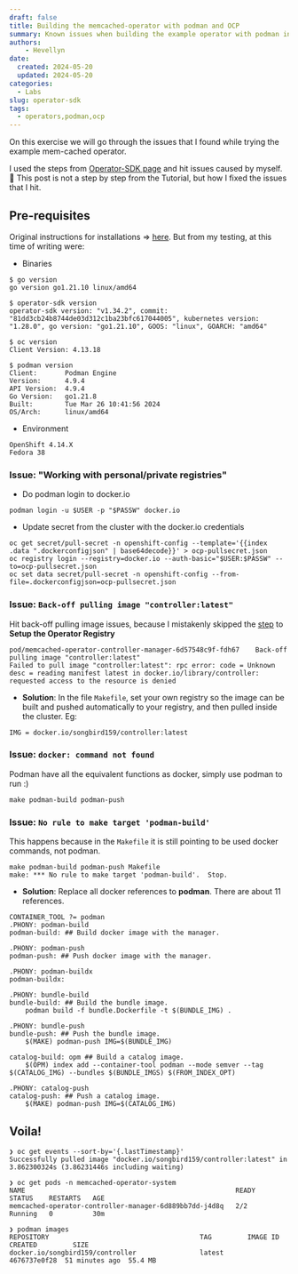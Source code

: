 ```yaml
---
draft: false
title: Building the memcached-operator with podman and OCP
summary: Known issues when building the example operator with podman in OpenShift
authors:
    - Hevellyn
date:
  created: 2024-05-20
  updated: 2024-05-20
categories:
  - Labs
slug: operator-sdk
tags:
  - operators,podman,ocp
---
```

On this exercise we will go through the issues that I found while trying the example mem-cached operator.
<!-- more -->
I used the steps from [Operator-SDK page](https://sdk.operatorframework.io/docs/building-operators/golang/tutorial) and hit issues caused by myself. 🙂
This post is not a step by step from the Tutorial, but how I fixed the issues that I hit.

## Pre-requisites
Original instructions for installations => [here](https://sdk.operatorframework.io/docs/installation/). But from my testing, at this time of writing were:

- Binaries
```
$ go version
go version go1.21.10 linux/amd64

$ operator-sdk version
operator-sdk version: "v1.34.2", commit: "81dd3cb24b8744de03d312c1ba23bfc617044005", kubernetes version: "1.28.0", go version: "go1.21.10", GOOS: "linux", GOARCH: "amd64"

$ oc version
Client Version: 4.13.18

$ podman version
Client:       Podman Engine
Version:      4.9.4
API Version:  4.9.4
Go Version:   go1.21.8
Built:        Tue Mar 26 10:41:56 2024
OS/Arch:      linux/amd64
```

- Environment
```
OpenShift 4.14.X
Fedora 38
```

### Issue: "Working with personal/private registries"
- Do podman login to docker.io
```
podman login -u $USER -p "$PASSW" docker.io
```
- Update secret from the cluster with the docker.io credentials
``` 
oc get secret/pull-secret -n openshift-config --template='{{index .data ".dockerconfigjson" | base64decode}}' > ocp-pullsecret.json
oc registry login --registry=docker.io --auth-basic="$USER:$PASSW" --to=ocp-pullsecret.json
oc set data secret/pull-secret -n openshift-config --from-file=.dockerconfigjson=ocp-pullsecret.json
```

### Issue: `Back-off pulling image "controller:latest"`
Hit back-off pulling image issues, because I mistakenly skipped the [step](https://sdk.operatorframework.io/docs/building-operators/golang/tutorial/#configure-the-operators-image-registry) to **Setup the Operator Registry**
```
pod/memcached-operator-controller-manager-6d57548c9f-fdh67    Back-off pulling image "controller:latest"
Failed to pull image "controller:latest": rpc error: code = Unknown desc = reading manifest latest in docker.io/library/controller: requested access to the resource is denied
```
- **Solution**:
In the file `Makefile`, set your own registry so the image can be built and pushed automatically to your registry, and then pulled inside the cluster. Eg:
```
IMG = docker.io/songbird159/controller:latest
```

### Issue: `docker: command not found`
Podman have all the equivalent functions as docker, simply use podman to run :)
```
make podman-build podman-push
```

### Issue: `No rule to make target 'podman-build'`
This happens because in the `Makefile` it is still pointing to be used docker commands, not podman.
```
make podman-build podman-push Makefile
make: *** No rule to make target 'podman-build'.  Stop.
```
- **Solution**: Replace all docker references to **podman**. There are about 11 references.
```
CONTAINER_TOOL ?= podman
.PHONY: podman-build
podman-build: ## Build docker image with the manager.

.PHONY: podman-push
podman-push: ## Push docker image with the manager.

.PHONY: podman-buildx
podman-buildx:

.PHONY: bundle-build
bundle-build: ## Build the bundle image.
	podman build -f bundle.Dockerfile -t $(BUNDLE_IMG) .

.PHONY: bundle-push
bundle-push: ## Push the bundle image.
	$(MAKE) podman-push IMG=$(BUNDLE_IMG)

catalog-build: opm ## Build a catalog image.
	$(OPM) index add --container-tool podman --mode semver --tag $(CATALOG_IMG) --bundles $(BUNDLE_IMGS) $(FROM_INDEX_OPT)

.PHONY: catalog-push
catalog-push: ## Push a catalog image.
	$(MAKE) podman-push IMG=$(CATALOG_IMG)
```

## Voila!

```
❯ oc get events --sort-by='{.lastTimestamp}'
Successfully pulled image "docker.io/songbird159/controller:latest" in 3.862300324s (3.86231446s including waiting)

❯ oc get pods -n memcached-operator-system
NAME                                                     READY   STATUS    RESTARTS   AGE
memcached-operator-controller-manager-6d889bb7dd-j4d8q   2/2     Running   0          30m

❯ podman images
REPOSITORY                                      TAG         IMAGE ID      CREATED         SIZE
docker.io/songbird159/controller                latest      4676737e0f28  51 minutes ago  55.4 MB
```